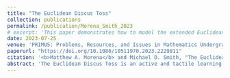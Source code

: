 ```yaml
---
title: "The Euclidean Discus Toss"
collection: publications
permalink: /publication/Morena_Smith_2023
# excerpt: 'This paper demonstrates how to model the extended Euclidean algorithm as a frisbee relay.'
date: 2023-07-25
venue: 'PRIMUS: Problems, Resources, and Issues in Mathematics Undergraduate Studies'
paperurl: "https://doi.org/10.1080/10511970.2023.2229811"
citation: '<b>Matthew A. Morena</b> and Michael D. Smith, "The Euclidean Discus Toss", PRIMUS 33(10), pp.41071-1090 (2023). doi: [10.1080/10511970.2023.2229811](https://doi.org/10.1080/10511970.2023.2229811).'
abstract: 'The Euclidean Discus Toss is an active and tactile learning activity that models the extended Euclidean algorithm with a frisbee relay. The extended Euclidean algorithm involves both iterative and recursive programming and is regularly taught throughout the mathematics and computer science curricula. The Euclidean Discus Toss invites students to toss and catch frisbees in a collaborative and hands-on effort designed to sharpen modular arithmetic skills, enhance familiarity with iterative and recursive algorithms, and strengthen classroom community. The activity is fun, low-stakes, and can be customized to meet a variety of pedagogical objectives.'
---
```

<!-- Abstract: The Euclidean Discus Toss is an active and tactile learning activity that models the extended Euclidean algorithm with a frisbee relay. The extended Euclidean algorithm involves both iterative and recursive programming and is regularly taught throughout the mathematics and computer science curricula. The Euclidean Discus Toss invites students to toss and catch frisbees in a collaborative and hands-on effort designed to sharpen modular arithmetic skills, enhance familiarity with iterative and recursive algorithms, and strengthen classroom community. The activity is fun, low-stakes, and can be customized to meet a variety of pedagogical objectives. -->
